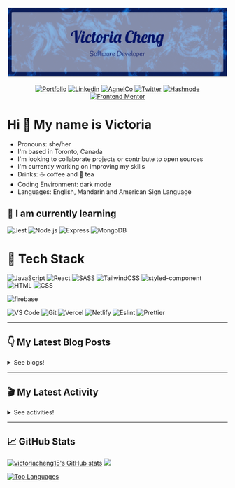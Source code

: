 <div align="center">

  ![banner](./banner/github-banner.png)

</div>

<div align="center">

[![Portfolio](https://img.shields.io/badge/-Portfolio-d3d3d3?&style=for-the-badge&logo=appveyor&logo=aboutdotme&logoColor=black)](https://victoriacheng15.netlify.app/)
[![Linkedin](https://img.shields.io/badge/LinkedIn-0077B5?style=for-the-badge&logo=linkedin&logoColor=white)](https://www.linkedin.com/in/victoriacheng15/)
[![AgnelCo](https://img.shields.io/badge/AngelList-000000?style=for-the-badge&logo=angellist&logoColor=white)](https://angel.co/u/victoriacheng15)
[![Twitter](https://img.shields.io/badge/Twitter-1DA1F2?style=for-the-badge&logo=twitter&logoColor=white)](https://twitter.com/viktoriacheng15)
[![Hashnode](https://img.shields.io/badge/Hashnode-2962FF?style=for-the-badge&logo=hashnode&logoColor=white)](https://victoriacheng15.hashnode.dev/)
[![Frontend Mentor](https://img.shields.io/badge/FrontendMentor-3F54A3?style=for-the-badge&logo=frontendmentor&logoColor=white)](https://www.frontendmentor.io/profile/victoriacheng15)

</div>

# Hi 👋 My name is Victoria

- Pronouns: she/her
- I'm based in Toronto, Canada
- I'm looking to collaborate projects or contribute to open sources
- I'm currently working on improving my skills
- Drinks: ☕ coffee and 🍵 tea
- Coding Environment: dark mode
- Languages: English, Mandarin and American Sign Language

## 🌱 I am currently learning

![Jest](https://img.shields.io/badge/Jest-C21325?style=for-the-badge&logo=jest&logoColor=white) ![Node.js](https://img.shields.io/badge/Node.js-339933?style=for-the-badge&logo=nodedotjs&logoColor=white) ![Express](https://img.shields.io/badge/Express.js-000000?style=for-the-badge&logo=express&logoColor=white) ![MongoDB](https://img.shields.io/badge/MongoDB-4EA94B?style=for-the-badge&logo=mongodb&logoColor=white)




<!-- ## 🏫 I am planning to learning -->

# 💼 Tech Stack

![JavaScript](https://img.shields.io/badge/-javascript-F7DF1E?&style=for-the-badge&logo=javascript&logoColor=black) ![React](https://img.shields.io/badge/-ReactJS-grey?&style=for-the-badge&logo=react&logoColor=61DAFB) ![SASS](https://img.shields.io/badge/Sass-CC6699?style=for-the-badge&logo=sass&logoColor=white)  ![TailwindCSS](https://img.shields.io/badge/Tailwind-38B2AC?style=for-the-badge&logo=tailwind-css&logoColor=white) ![styled-component](https://img.shields.io/badge/styled--components-DB7093?style=for-the-badge&logo=styled-components&logoColor=white) ![HTML](https://img.shields.io/badge/HTML5-E34F26?style=for-the-badge&logo=html5&logoColor=white) ![CSS](https://img.shields.io/badge/-css3-1572B6?&style=for-the-badge&logo=css3&logoColor=white) 

![firebase](https://img.shields.io/badge/firebase-ffca28?style=for-the-badge&logo=firebase&logoColor=black) 

![VS Code](https://img.shields.io/badge/-VSCode-007ACC?&style=for-the-badge&logo=visual-studio-code&logoColor=white) ![Git](https://img.shields.io/badge/-Git-F05032?&style=for-the-badge&logo=git&logoColor=white) ![Vercel](https://img.shields.io/badge/Vercel-000000?style=for-the-badge&logo=vercel&logoColor=white) ![Netlify](https://img.shields.io/badge/Netlify-00C7B7?style=for-the-badge&logo=netlify&logoColor=white) ![Eslint](https://img.shields.io/badge/eslint-3A33D1?style=for-the-badge&logo=eslint&logoColor=white) ![Prettier](https://img.shields.io/badge/prettier-1A2C34?style=for-the-badge&logo=prettier&logoColor=F7BA3E)

---

## 👇 My Latest Blog Posts

<details close>
<summary>See blogs!</summary>

<!-- HASHNODE_BLOG:START -->
- [🤔 Set in JavaScript 🤔](https://victoriacheng15.hashnode.dev/set-in-javascript-cl3ajupti02agx2nvfcpi76yr)
- [😬 Regular Expressions - Letter Edition 😬](https://victoriacheng15.hashnode.dev/regular-expressions-letter-edition-cl30lyhoj01itdwnv2uvshevt)
- [My Journey into the Tech](https://victoriacheng15.hashnode.dev/my-journey-into-the-tech-cl2s0jthg01hndmnvetom9s0y)
- [JavaScript - Functions](https://victoriacheng15.hashnode.dev/javascript-functions-cl08cqxyt008nksnv3w8fer2z)
- [onclick vs addEventListener in JavaScript](https://victoriacheng15.hashnode.dev/onclick-vs-addeventlistener-in-javascript-cl02jj6h3017ivenv6o20duav)
<!-- HASHNODE_BLOG:END -->

</details>

---
## 🎬 My Latest Activity

<details close>
<summary>See activities!</summary>

<!--START_SECTION:activity-->
1. 💪 Opened PR [#13](https://github.com/victoriacheng15/coding-practice/pull/13) in [victoriacheng15/coding-practice](https://github.com/victoriacheng15/coding-practice)
2. 💪 Opened PR [#3711](https://github.com/Ebazhanov/linkedin-skill-assessments-quizzes/pull/3711) in [Ebazhanov/linkedin-skill-assessments-quizzes](https://github.com/Ebazhanov/linkedin-skill-assessments-quizzes)
3. ❗️ Opened issue [#3710](https://github.com/Ebazhanov/linkedin-skill-assessments-quizzes/issues/3710) in [Ebazhanov/linkedin-skill-assessments-quizzes](https://github.com/Ebazhanov/linkedin-skill-assessments-quizzes)
4. ❗️ Opened issue [#3708](https://github.com/Ebazhanov/linkedin-skill-assessments-quizzes/issues/3708) in [Ebazhanov/linkedin-skill-assessments-quizzes](https://github.com/Ebazhanov/linkedin-skill-assessments-quizzes)
5. 🗣 Commented on [#140](https://github.com/wil-gerard/git-connected/issues/140) in [wil-gerard/git-connected](https://github.com/wil-gerard/git-connected)
<!--END_SECTION:activity-->

</details>

---

## 📈 GitHub Stats

<a href="http://www.github.com/victoriacheng15"><img height="150em" src="https://github-readme-stats.vercel.app/api?username=victoriacheng15&show_icons=true&hide=&count_private=true&title_color=f97316&text_color=3382ed&icon_color=ffffff&bg_color=22272e&hide_border=true&show_icons=true" alt="victoriacheng15's GitHub stats" /></a> <a href="http://www.github.com/victoriacheng15"><img height="150em" src="https://github-readme-streak-stats.herokuapp.com/?user=victoriacheng15&stroke=3382ed&background=22272e&ring=f97316&fire=f97316&currStreakNum=3382ed&currStreakLabel=f97316&sideNums=3382ed&sideLabels=3382ed&dates=3382ed&hide_border=true" /></a>

<!-- <a href="http://www.github.com/victoriacheng15"><img height="250em" src="https://activity-graph.herokuapp.com/graph?username=victoriacheng15&bg_color=22272e&color=3382ed&line=ffffff&point=3382ed&area_color=22272e&area=true&hide_border=true&custom_title=GitHub%20Commits%20Graph" alt="GitHub Commits Graph" /></a> -->

<a href="https://github.com/victoriacheng15"><img src="https://github-readme-stats.vercel.app/api/top-langs/?username=victoriacheng15&langs_count=10&title_color=f97316&text_color=3382ed&icon_color=ffffff&bg_color=22272e&hide_border=true&locale=en&custom_title=Top%20%Languages" alt="Top Languages" /></a>